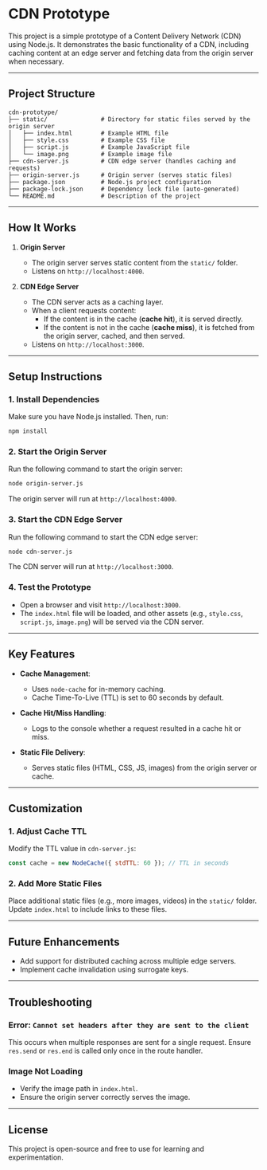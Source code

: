 # CDN Prototype

This project is a simple prototype of a Content Delivery Network (CDN) using Node.js. It demonstrates the basic functionality of a CDN, including caching content at an edge server and fetching data from the origin server when necessary.

---

## **Project Structure**

```
cdn-prototype/
├── static/               # Directory for static files served by the origin server
│   ├── index.html        # Example HTML file
│   ├── style.css         # Example CSS file
│   ├── script.js         # Example JavaScript file
│   └── image.png         # Example image file
├── cdn-server.js         # CDN edge server (handles caching and requests)
├── origin-server.js      # Origin server (serves static files)
├── package.json          # Node.js project configuration
├── package-lock.json     # Dependency lock file (auto-generated)
└── README.md             # Description of the project
```

---

## **How It Works**

1. **Origin Server**

   - The origin server serves static content from the `static/` folder.
   - Listens on `http://localhost:4000`.

2. **CDN Edge Server**
   - The CDN server acts as a caching layer.
   - When a client requests content:
     - If the content is in the cache (**cache hit**), it is served directly.
     - If the content is not in the cache (**cache miss**), it is fetched from the origin server, cached, and then served.
   - Listens on `http://localhost:3000`.

---

## **Setup Instructions**

### **1. Install Dependencies**

Make sure you have Node.js installed. Then, run:

```bash
npm install
```

### **2. Start the Origin Server**

Run the following command to start the origin server:

```bash
node origin-server.js
```

The origin server will run at `http://localhost:4000`.

### **3. Start the CDN Edge Server**

Run the following command to start the CDN edge server:

```bash
node cdn-server.js
```

The CDN server will run at `http://localhost:3000`.

### **4. Test the Prototype**

- Open a browser and visit `http://localhost:3000`.
- The `index.html` file will be loaded, and other assets (e.g., `style.css`, `script.js`, `image.png`) will be served via the CDN server.

---

## **Key Features**

- **Cache Management**:

  - Uses `node-cache` for in-memory caching.
  - Cache Time-To-Live (TTL) is set to 60 seconds by default.

- **Cache Hit/Miss Handling**:

  - Logs to the console whether a request resulted in a cache hit or miss.

- **Static File Delivery**:
  - Serves static files (HTML, CSS, JS, images) from the origin server or cache.

---

## **Customization**

### **1. Adjust Cache TTL**

Modify the TTL value in `cdn-server.js`:

```javascript
const cache = new NodeCache({ stdTTL: 60 }); // TTL in seconds
```

### **2. Add More Static Files**

Place additional static files (e.g., more images, videos) in the `static/` folder. Update `index.html` to include links to these files.

---

## **Future Enhancements**

- Add support for distributed caching across multiple edge servers.
- Implement cache invalidation using surrogate keys.

---

## **Troubleshooting**

### **Error: `Cannot set headers after they are sent to the client`**

This occurs when multiple responses are sent for a single request. Ensure `res.send` or `res.end` is called only once in the route handler.

### **Image Not Loading**

- Verify the image path in `index.html`.
- Ensure the origin server correctly serves the image.

---

## **License**

This project is open-source and free to use for learning and experimentation.
